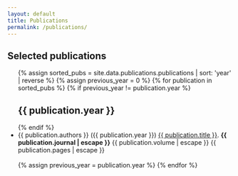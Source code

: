 ```yaml
---
layout: default
title: Publications
permalink: /publications/
---
```

## Selected publications

<ul>
{% assign sorted_pubs = site.data.publications.publications | sort: 'year' | reverse %}
{% assign previous_year = 0 %}
{% for publication in sorted_pubs %}
  {% if previous_year != publication.year %}
    <h2>{{ publication.year }}</h2>
  {% endif %}
  <li>
  	{{ publication.authors }}
  	({{ publication.year }})
  	<a href="{{ publication.pub_url  | escape}}">{{ publication.title }}</a>.
  	<strong>{{ publication.journal | escape }}</strong>
    {{ publication.volume | escape }} 
    {{ publication.pages | escape }}
    <br><br>
  </li>
  {% assign previous_year = publication.year %}
{% endfor %}
</ul>